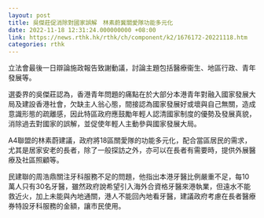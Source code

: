 ```yaml
---
layout: post
title: 吳傑莊促消除對國家誤解　林素蔚冀關愛隊功能多元化
date: 2022-11-18 12:31:24.000000000 +08:00
link: https://news.rthk.hk/rthk/ch/component/k2/1676172-20221118.htm
categories: rthk
---
```


立法會最後一日辯論施政報告致謝動議，討論主題包括醫療衞生、地區行政、青年發展等。

選委界的吳傑莊認為，香港青年問題的痛點在於大部分本港青年對融入國家發展大局及建設香港社會，欠缺主人翁心態，間接認為國家發展好或壞與自己無關，造成意識形態的疏離感，因此特區政府應鼓勵年輕人認清國家制度的優勢及發展真貌，消除過去對國家的誤解，並促使年輕人主動參與國家發展大局。

A4聯盟的林素蔚建議，政府將18區關愛隊的功能多元化，配合當區居民的需求，尤其是居家安老的長者，除了一般探訪之外，亦可以在長者有需要時，提供外展醫療及社區照顧等。

民建聯的周浩鼎關注牙科服務不足的問題，他指出本港牙醫比例嚴重不足，每10萬人只有30名牙醫，雖然政府說希望引入海外合資格牙醫來港執業，但遠水不能救近火，加上未能與內地通關，港人不能回內地看牙醫，建議政府考慮在長者醫療券特設牙科服務的金額，讓市民使用。
